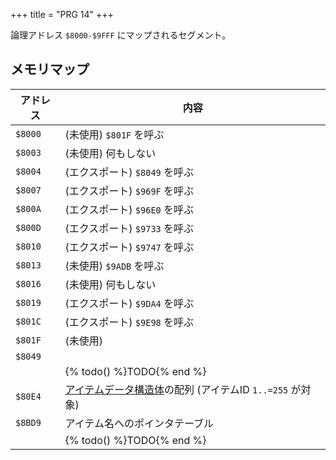 +++
title = "PRG 14"
+++

論理アドレス `$8000-$9FFF` にマップされるセグメント。

## メモリマップ

| アドレス | 内容 |
| -- | -- |
| `$8000` | (未使用) `$801F` を呼ぶ |
| `$8003` | (未使用) 何もしない |
| `$8004` | (エクスポート) `$8049` を呼ぶ |
| `$8007` | (エクスポート) `$969F` を呼ぶ |
| `$800A` | (エクスポート) `$96E0` を呼ぶ |
| `$800D` | (エクスポート) `$9733` を呼ぶ |
| `$8010` | (エクスポート) `$9747` を呼ぶ |
| `$8013` | (未使用) `$9ADB` を呼ぶ |
| `$8016` | (未使用) 何もしない |
| `$8019` | (エクスポート) `$9DA4` を呼ぶ |
| `$801C` | (エクスポート) `$9E98` を呼ぶ |
| `$801F` | (未使用) |
| `$8049` | |
| | {% todo() %}TODO{% end %} |
| `$80E4` | [アイテムデータ構造体](@/data-structure/item-data/_index.md)の配列 (アイテムID `1..=255` が対象) |
| `$8BD9` | アイテム名へのポインタテーブル |
| | {% todo() %}TODO{% end %} |
